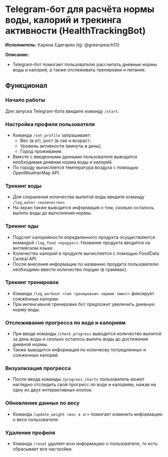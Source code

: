 # Telegram-бот для расчёта нормы воды, калорий и трекинга активности (HealthTrackingBot)

**Исполнитель:** Карина Едигарян (tg: @greenpeach13) 

**Описание:**
- Telegram-бот помогает пользователю рассчитать дневные нормы воды и калорий, а также отслеживать тренировки и питание.

## Функционал

### Начало работы
Для запуска Telegram-бота введите команду `/start`.

### Настройка профиля пользователя
- Команда `/set_profile` запрашивает:
  - Вес (в кг), рост (в см) и возраст;
  - Уровень активности (минуты в день);
  - Город проживания.
- Вместе с введенными данными пользователя выводится необходимая дневная норма воды и калорий.
- По городу вычисляется температура воздуха с помощью OpenWeatherMap API.

### Трекинг воды
- Для сохранения количества выпитой воды введите команду `/log_water <количество>`.
- На экран также выводится информация о том, сколько осталось выпить воды до выполнения нормы.

### Трекинг еды
- Подсчет калорийности определенного продукта осуществляется командой `/log_food <продукт>`. Название продукта вводится на английском языке.
- Количество калорий в продукте вычисляется с помощью FoodData Central API.
- После внесения информации по названию проудкта пользователю необходимо ввести количество порции (в граммах).

### Трекинг тренировок
- Команда `/log_workout <тип тренировки> <время (мин)>` фиксирует сожжённые калории.
- При интенсивной тренировке бот предложит увеличить дневную норму воды.

### Отслеживание прогресса по воде и калориям
- При вводе команды `/check_progress` выводится количество выпитой за день воды и сколько осталось выпить воды до достижения дневной нормы.
- Также выводится информация по количесву потредленных и сожженных калорий.

### Визуализация прогресса
- После ввода команды `/progress_charts` пользователь может наглядно отследить свой прогресс по воде и калориям, нажав на одну их двух интерактивных кнопок.

### Обновление данных по весу
- Команда `/update_weight <вес в кг>` помогает изменить информацию о весе пользователя.

### Удаление профиля
- Команда `/reset` удаляет всю информацию о пользователе, то есть сбрасывает все настройки.



